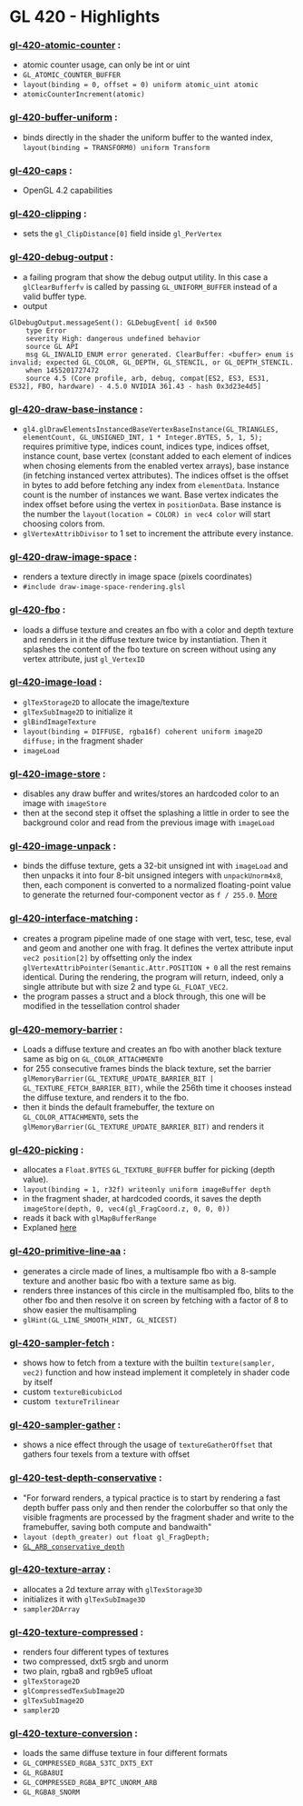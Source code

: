 # GL 420 - Highlights

### [gl-420-atomic-counter](https://github.com/elect86/jogl-samples/blob/master/jogl-samples/src/tests/gl_420/Gl_420_atomic_counter.java) :

* atomic counter usage, can only be int or uint
* `GL_ATOMIC_COUNTER_BUFFER`
* `layout(binding = 0, offset = 0) uniform atomic_uint atomic`
* `atomicCounterIncrement(atomic)`

### [gl-420-buffer-uniform](https://github.com/elect86/jogl-samples/blob/master/jogl-samples/src/tests/gl_420/Gl_420_buffer_uniform.java) :

* binds directly in the shader the uniform buffer to the wanted index, `layout(binding = TRANSFORM0) uniform Transform`

### [gl-420-caps](https://github.com/elect86/jogl-samples/blob/master/jogl-samples/src/tests/gl_420/Gl_420_caps.java) :

* OpenGL 4.2 capabilities

### [gl-420-clipping](https://github.com/elect86/jogl-samples/blob/master/jogl-samples/src/tests/gl_420/Gl_420_clipping.java) :

* sets the `gl_ClipDistance[0]` field inside `gl_PerVertex`

### [gl-420-debug-output](https://github.com/elect86/jogl-samples/blob/master/jogl-samples/src/tests/gl_420/Gl_420_debug-output.java) :

* a failing program that show the debug output utility. In this case a `glClearBufferfv` is called by passing `GL_UNIFORM_BUFFER` instead of a valid buffer type.
* output
```
GlDebugOutput.messageSent(): GLDebugEvent[ id 0x500
	type Error
	severity High: dangerous undefined behavior
	source GL API
	msg GL_INVALID_ENUM error generated. ClearBuffer: <buffer> enum is invalid; expected GL_COLOR, GL_DEPTH, GL_STENCIL, or GL_DEPTH_STENCIL.
	when 1455201727472
	source 4.5 (Core profile, arb, debug, compat[ES2, ES3, ES31, ES32], FBO, hardware) - 4.5.0 NVIDIA 361.43 - hash 0x3d23e4d5]
```

### [gl-420-draw-base-instance](https://github.com/elect86/jogl-samples/blob/master/jogl-samples/src/tests/gl_420/Gl_420_draw_base_instance.java) :

* `gl4.glDrawElementsInstancedBaseVertexBaseInstance(GL_TRIANGLES, elementCount, GL_UNSIGNED_INT, 1 * Integer.BYTES, 5, 1, 5);` requires primitive type, indices count, indices type, indices offset, instance count, base vertex (constant added to each element of indices when chosing elements from the enabled vertex arrays), base instance (in fetching instanced vertex attributes). The indices offset is the offset in bytes to add before fetching any index from `elementData`. Instance count is the number of instances we want. Base vertex indicates the index offset before using the vertex in `positionData`. Base instance is the number the `layout(location = COLOR) in vec4 color` will start choosing colors from.
* `glVertexAttribDivisor` to 1 set to increment the attribute every instance. 

### [gl-420-draw-image-space](https://github.com/elect86/jogl-samples/blob/master/jogl-samples/src/tests/gl_420/Gl_420_draw_image_space.java) :

* renders a texture directly in image space (pixels coordinates)
* `#include draw-image-space-rendering.glsl`
 
### [gl-420-fbo](https://github.com/elect86/jogl-samples/blob/master/jogl-samples/src/tests/gl_420/Gl_420_fbo.java) :

* loads a diffuse texture and creates an fbo with a color and depth texture and renders in it the diffuse texture twice by instantiation. Then it splashes the content of the fbo texture on screen without using any vertex attribute, just `gl_VertexID`

### [gl-420-image-load](https://github.com/elect86/jogl-samples/blob/master/jogl-samples/src/tests/gl_420/Gl_420_image_load.java) :

* `glTexStorage2D` to allocate the image/texture
* `glTexSubImage2D` to initialize it
* `glBindImageTexture`
* `layout(binding = DIFFUSE, rgba16f) coherent uniform image2D diffuse;` in the fragment shader
* `imageLoad`

### [gl-420-image-store](https://github.com/elect86/jogl-samples/blob/master/jogl-samples/src/tests/gl_420/Gl_420_image_store.java) :

* disables any draw buffer and writes/stores an hardcoded color to an image with `imageStore`
* then at the second step it offset the splashing a little in order to see the background color and read from the previous image with `imageLoad`

### [gl-420-image-unpack](https://github.com/elect86/jogl-samples/blob/master/jogl-samples/src/tests/gl_420/Gl_420_image_unpack.java) :

* binds the diffuse texture, gets a 32-bit unsigned int with `imageLoad` and then unpacks it into four 8-bit unsigned integers with `unpackUnorm4x8`, then, each component is converted to a normalized floating-point value to generate the returned four-component vector as `f / 255.0`. [More](https://www.opengl.org/sdk/docs/man/html/unpackUnorm.xhtml)

### [gl-420-interface-matching](https://github.com/elect86/jogl-samples/blob/master/jogl-samples/src/tests/gl_420/Gl_420_interface_matching.java) :

* creates a program pipeline made of one stage with vert, tesc, tese, eval and geom and another one with frag. It defines the vertex attribute input `vec2 position[2]` by offsetting only the index `glVertexAttribPointer(Semantic.Attr.POSITION + 0` all the rest remains identical. During the rendering, the program will return, indeed, only a single attribute but with size 2 and type `GL_FLOAT_VEC2`.
* the program passes a struct and a block through, this one will be modified in the tessellation control shader

### [gl-420-memory-barrier](https://github.com/elect86/jogl-samples/blob/master/jogl-samples/src/tests/gl_420/Gl_420_memory_barrier.java) :

* Loads a diffuse texture and creates an fbo with another black texture same as big on `GL_COLOR_ATTACHMENT0`
* for 255 consecutive frames binds the black texture, set the barrier `glMemoryBarrier(GL_TEXTURE_UPDATE_BARRIER_BIT | GL_TEXTURE_FETCH_BARRIER_BIT)`, while the 256th time it chooses instead the diffuse texture, and renders it to the fbo.
* then it binds the default framebuffer, the texture on `GL_COLOR_ATTACHMENT0`, sets the `glMemoryBarrier(GL_TEXTURE_UPDATE_BARRIER_BIT)` and renders it

### [gl-420-picking](https://github.com/elect86/jogl-samples/blob/master/jogl-samples/src/tests/gl_420/Gl_420_picking.java) :

* allocates a `Float.BYTES` `GL_TEXTURE_BUFFER` buffer for picking (depth value). 
* `layout(binding = 1, r32f) writeonly uniform imageBuffer depth`
* in the fragment shader, at hardcoded coords, it saves the depth `imageStore(depth, 0, vec4(gl_FragCoord.z, 0, 0, 0))`
* reads it back with `glMapBufferRange`
* Explaned [here](http://stackoverflow.com/a/34764441/1047713)

### [gl-420-primitive-line-aa](https://github.com/elect86/jogl-samples/blob/master/jogl-samples/src/tests/gl_420/Gl_420_primitive_line_aa.java) :

* generates a circle made of lines, a multisample fbo with a 8-sample texture and another basic fbo with a texture same as big.
* renders three instances of this circle in the multisampled fbo, blits to the other fbo and then resolve it on screen by fetching with a factor of 8 to show easier the multisampling
* `glHint(GL_LINE_SMOOTH_HINT, GL_NICEST)`

### [gl-420-sampler-fetch](https://github.com/elect86/jogl-samples/blob/master/jogl-samples/src/tests/gl_420/Gl_420_primitive_sampler_fetch.java) :

* shows how to fetch from a texture with the builtin `texture(sampler, vec2)` function and how instead implement it completely in shader code by itself
* custom `textureBicubicLod`
* custom` textureTrilinear`

### [gl-420-sampler-gather](https://github.com/elect86/jogl-samples/blob/master/jogl-samples/src/tests/gl_420/Gl_420_primitive_sampler_gather.java) :

* shows a nice effect through the usage of `textureGatherOffset` that gathers four texels from a texture with offset

### [gl-420-test-depth-conservative](https://github.com/elect86/jogl-samples/blob/master/jogl-samples/src/tests/gl_420/Gl_420_test_depth_conservative.java) :

* "For forward renders, a typical practice is to start by rendering a fast depth buffer pass only and then render the colorbuffer so that only the visible fragments are processed by the fragment shader and write to the framebuffer, saving both compute and bandwaith"
* `layout (depth_greater) out float gl_FragDepth;`
* [`GL_ARB_conservative_depth`](https://www.opengl.org/registry/specs/ARB/conservative_depth.txt)

### [gl-420-texture-array](https://github.com/elect86/jogl-samples/blob/master/jogl-samples/src/tests/gl_420/Gl_420_texture_array.java) :

* allocates a 2d texture array with `glTexStorage3D` 
* initializes it with  `glTexSubImage3D`
* `sampler2DArray`

### [gl-420-texture-compressed](https://github.com/elect86/jogl-samples/blob/master/jogl-samples/src/tests/gl_420/Gl_420_texture_compressed.java) :

* renders four different types of textures
* two compressed, dxt5 srgb and unorm
* two plain, rgba8 and rgb9e5 ufloat
* `glTexStorage2D`
* `glCompressedTexSubImage2D`
* `glTexSubImage2D`
* `sampler2D`

### [gl-420-texture-conversion](https://github.com/elect86/jogl-samples/blob/master/jogl-samples/src/tests/gl_420/Gl_420_texture_conversion.java) :

* loads the same diffuse texture in four different formats
* `GL_COMPRESSED_RGBA_S3TC_DXT5_EXT`
* `GL_RGBA8UI`
* `GL_COMPRESSED_RGBA_BPTC_UNORM_ARB`
* `GL_RGBA8_SNORM`

